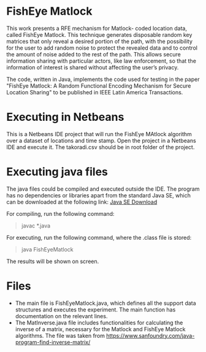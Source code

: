 # FishEye Matlock

This work presents a RFE mechanism for Matlock-
coded location data, called FishEye Matlock. This technique
generates disposable random key matrices that only reveal a
desired portion of the path, with the possibility for the user to
add random noise to protect the revealed data and to control the
amount of noise added to the rest of the path. This allows secure
information sharing with particular actors, like law enforcement,
so that the information of interest is shared without affecting
the user’s privacy. 

The code, written in Java, implements the code used for testing in the paper "FishEye Matlock: A Random Functional Encoding Mechanism for Secure Location Sharing" to be published in IEEE Latin America Transactions.


# Executing in Netbeans

This is a Netbeans IDE project that will run the FishEye MAtlock algorithm over a dataset of locations and time stamp. Open the project in a Netbeans IDE and execute it. The takoradi.csv should be in root folder of the project. 

# Executing java files
The java files could be compiled and executed outside the IDE. The program has no dependencies or libraries apart from the standard Java SE, which can be downloaded at the following link:
[Java SE Download](https://www.oracle.com/java/technologies/downloads/)

For compiling, run the following command:

> javac *.java

For executing, run the following command, where the .class file is stored:
> java FishEyeMatlock

The results will be shown on screen.

# Files

 - The main file is FishEyeMatlock.java, which defines all the support data structures and executes the experiment. The main function has documentation on the relevant lines.
 - The MatInverse.java file includes functionalities for calculating the inverse of a matrix, necessary for the Matlock and FishEye Matlock algorithms. The file was taken from https://www.sanfoundry.com/java-program-find-inverse-matrix/
